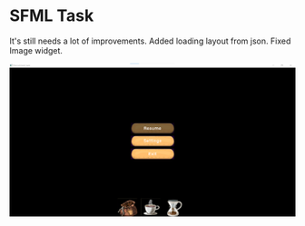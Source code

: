 # SFML Task
It's still needs a lot of improvements.
Added loading layout from json. Fixed Image widget.

![Menu Screen](/screenshots/menu.png)